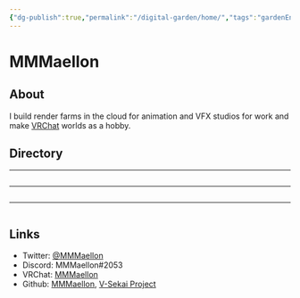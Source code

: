 ```yaml
---
{"dg-publish":true,"permalink":"/digital-garden/home/","tags":"gardenEntry","dgHomeLink":true,"dgPassFrontmatter":false,"dgShowBacklinks":false,"dgShowLocalGraph":false}
---
```



# MMMaellon

## About
I build render farms in the cloud for animation and VFX studios for work and make [VRChat](www.vrchat.com) worlds as a hobby.

## Directory

<div class="transclusion internal-embed is-loaded"><div class="markdown-embed">

<div class="markdown-embed-title">



</div>



---

```folder-index-content
```

</div></div>


<div class="transclusion internal-embed is-loaded"><div class="markdown-embed">

<div class="markdown-embed-title">



</div>



---
```folder-index-content
```

</div></div>


<div class="transclusion internal-embed is-loaded"><div class="markdown-embed">

<div class="markdown-embed-title">



</div>



---

```folder-index-content
```

</div></div>


## Links
- Twitter: [@MMMaellon](https://twitter.com/MMMaellon)
- Discord: MMMaellon#2053
- VRChat: [MMMaellon](https://vrchat.com/home/user/usr_10dfc7a4-e2ed-4929-8eed-533830eced51)
- Github: [MMMaellon](https://github.com/MMMaellon), [V-Sekai Project](https://github.com/V-sekai)
